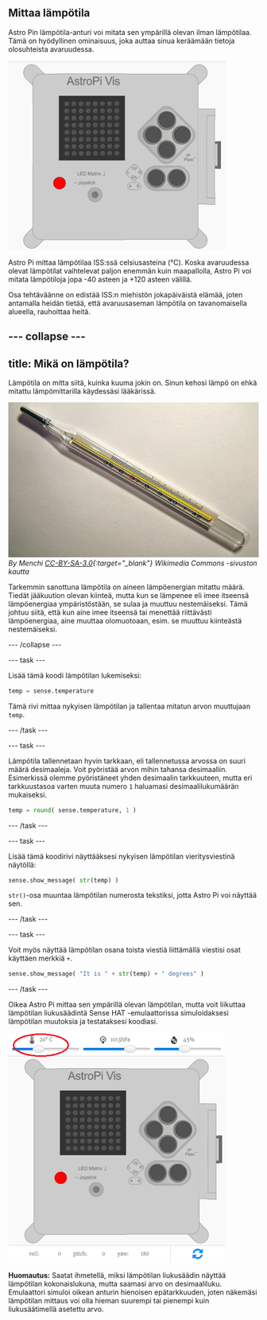 ## Mittaa lämpötila

Astro Pin lämpötila-anturi voi mitata sen ympärillä olevan ilman lämpötilaa. Tämä on hyödyllinen ominaisuus, joka auttaa sinua keräämään tietoja olosuhteista avaruudessa.

![Viesti lämpötilasta](images/degrees-message.gif)

Astro Pi mittaa lämpötilaa ISS:ssä celsiusasteina (&deg;C). Koska avaruudessa olevat lämpötilat vaihtelevat paljon enemmän kuin maapallolla, Astro Pi voi mitata lämpötiloja jopa -40 asteen ja +120 asteen välillä.

Osa tehtäväänne on edistää ISS:n miehistön jokapäiväistä elämää, joten antamalla heidän tietää, että avaruusaseman lämpötila on tavanomaisella alueella, rauhoittaa heitä.

--- collapse ---
---
title: Mikä on lämpötila?
---

Lämpötila on mitta siitä, kuinka kuuma jokin on. Sinun kehosi lämpö on ehkä mitattu lämpömittarilla käydessäsi lääkärissä.

![Lämpömittari](images/thermometer.JPG) *By Menchi [CC-BY-SA-3.0](http://creativecommons.org/licenses/by-sa/3.0/){:target="_blank"} Wikimedia Commons -sivuston kautta*

Tarkemmin sanottuna lämpötila on aineen lämpöenergian mitattu määrä. Tiedät jääkuution olevan kiinteä, mutta kun se lämpenee eli imee itseensä lämpöenergiaa ympäristöstään, se sulaa ja muuttuu nestemäiseksi. Tämä johtuu siitä, että kun aine imee itseensä tai menettää riittävästi lämpöenergiaa, aine muuttaa olomuotoaan, esim. se muuttuu kiinteästä nestemäiseksi.

--- /collapse ---

--- task ---

Lisää tämä koodi lämpötilan lukemiseksi:

```python
temp = sense.temperature
```

Tämä rivi mittaa nykyisen lämpötilan ja tallentaa mitatun arvon muuttujaan `temp`.

--- /task ---

--- task ---

Lämpötila tallennetaan hyvin tarkkaan, eli tallennetussa arvossa on suuri määrä desimaaleja. Voit pyöristää arvon mihin tahansa desimaaliin. Esimerkissä olemme pyöristäneet yhden desimaalin tarkkuuteen, mutta eri tarkkuustasoa varten muuta numero `1` haluamasi desimaalilukumäärän mukaiseksi.

```python
temp = round( sense.temperature, 1 )
```

--- /task ---

--- task ---

Lisää tämä koodirivi näyttääksesi nykyisen lämpötilan vieritysviestinä näytöllä:

```python
sense.show_message( str(temp) )
```

`str()`-osa muuntaa lämpötilan numerosta tekstiksi, jotta Astro Pi voi näyttää sen.

--- /task ---

--- task ---

Voit myös näyttää lämpötilan osana toista viestiä liittämällä viestisi osat käyttäen merkkiä `+`.

```python
sense.show_message( "It is " + str(temp) + " degrees" )
```

--- /task ---

Oikea Astro Pi mittaa sen ympärillä olevan lämpötilan, mutta voit liikuttaa lämpötilan liukusäädintä Sense HAT -emulaattorissa simuloidaksesi lämpötilan muutoksia ja testataksesi koodiasi.

![Lämpötilan liukusäädin](images/temperature-slider.png)

**Huomautus:** Saatat ihmetellä, miksi lämpötilan liukusäädin näyttää lämpötilan kokonaislukuna, mutta saamasi arvo on desimaaliluku. Emulaattori simuloi oikean anturin hienoisen epätarkkuuden, joten näkemäsi lämpötilan mittaus voi olla hieman suurempi tai pienempi kuin liukusäätimellä asetettu arvo.